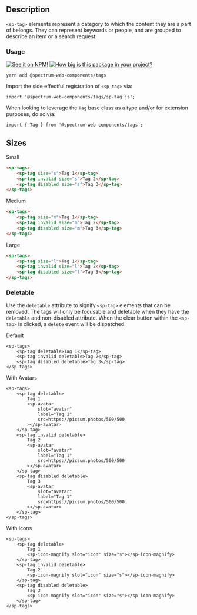 ## Description

`<sp-tag>` elements represent a category to which the content they are a part of belongs. They can represent keywords or people, and are grouped to describe an item or a search request.

### Usage

[![See it on NPM!](https://img.shields.io/npm/v/@spectrum-web-components/tags?style=for-the-badge)](https://www.npmjs.com/package/@spectrum-web-components/tags)
[![How big is this package in your project?](https://img.shields.io/bundlephobia/minzip/@spectrum-web-components/tags?style=for-the-badge)](https://bundlephobia.com/result?p=@spectrum-web-components/tags)

```
yarn add @spectrum-web-components/tags
```

Import the side effectful registration of `<sp-tag>` via:

```
import '@spectrum-web-components/tags/sp-tag.js';
```

When looking to leverage the `Tag` base class as a type and/or for extension purposes, do so via:

```
import { Tag } from '@spectrum-web-components/tags';
```

## Sizes

<sp-tabs selected="m" auto label="Size Attribute Options">
<sp-tab value="s">Small</sp-tab>
<sp-tab-panel value="s">

```html
<sp-tags>
    <sp-tag size="s">Tag 1</sp-tag>
    <sp-tag invalid size="s">Tag 2</sp-tag>
    <sp-tag disabled size="s">Tag 3</sp-tag>
</sp-tags>
```

</sp-tab-panel>
<sp-tab value="m">Medium</sp-tab>
<sp-tab-panel value="m">

```html
<sp-tags>
    <sp-tag size="m">Tag 1</sp-tag>
    <sp-tag invalid size="m">Tag 2</sp-tag>
    <sp-tag disabled size="m">Tag 3</sp-tag>
</sp-tags>
```

</sp-tab-panel>
<sp-tab value="l">Large</sp-tab>
<sp-tab-panel value="l">

```html
<sp-tags>
    <sp-tag size="l">Tag 1</sp-tag>
    <sp-tag invalid size="l">Tag 2</sp-tag>
    <sp-tag disabled size="l">Tag 3</sp-tag>
</sp-tags>
```

</sp-tab-panel>
</sp-tabs>

### Deletable

Use the `deletable` attribute to signify `<sp-tag>` elements that can be removed. The tags will only be focusable and deletable when they have the `deletable` and non-disabled attribute. When the clear button within the `<sp-tab>` is clicked, a `delete` event will be dispatched.

<sp-tabs selected="default" auto label="Visual Variants">
<sp-tab value="default">Default</sp-tab>
<sp-tab-panel value="default">

```html-live
<sp-tags>
    <sp-tag deletable>Tag 1</sp-tag>
    <sp-tag invalid deletable>Tag 2</sp-tag>
    <sp-tag disabled deletable>Tag 3</sp-tag>
</sp-tags>
```

</sp-tab-panel>
<sp-tab value="avatar">With Avatars</sp-tab>
<sp-tab-panel value="avatar">

```html-live
<sp-tags>
    <sp-tag deletable>
        Tag 1
        <sp-avatar
            slot="avatar"
            label="Tag 1"
            src=https://picsum.photos/500/500
        ></sp-avatar>
    </sp-tag>
    <sp-tag invalid deletable>
        Tag 2
        <sp-avatar
            slot="avatar"
            label="Tag 1"
            src=https://picsum.photos/500/500
        ></sp-avatar>
    </sp-tag>
    <sp-tag disabled deletable>
        Tag 3
        <sp-avatar
            slot="avatar"
            label="Tag 1"
            src=https://picsum.photos/500/500
        ></sp-avatar>
    </sp-tag>
</sp-tags>
```

</sp-tab-panel>
<sp-tab value="icon">With Icons</sp-tab>
<sp-tab-panel value="icon">

```html-live
<sp-tags>
    <sp-tag deletable>
        Tag 1
        <sp-icon-magnify slot="icon" size="s"></sp-icon-magnify>
    </sp-tag>
    <sp-tag invalid deletable>
        Tag 2
        <sp-icon-magnify slot="icon" size="s"></sp-icon-magnify>
    </sp-tag>
    <sp-tag disabled deletable>
        Tag 3
        <sp-icon-magnify slot="icon" size="s"></sp-icon-magnify>
    </sp-tag>
</sp-tags>
```

</sp-tab-panel>
</sp-tabs>

<script type="module">
    customElements.whenDefined('sp-tag').then(() => {
        const deletable = document.querySelectorAll('sp-tag[deletable]');
        deletable.forEach(tag => {
            tag.addEventListener('delete', () => {
                spAlert(tag, 'Tag item deleted.');
            })
        });
    });
</script>
